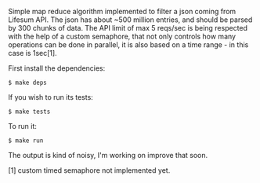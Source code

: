 Simple map reduce algorithm implemented to filter a json coming from Lifesum API.
The json has about ~500 million entries, and should be parsed by 300 chunks of data.
The API limit of max 5 reqs/sec is being respected with the help of a custom semaphore,
that not only controls how many operations can be done in parallel, it is also based
on a time range - in this case is 1sec[1].

First install the dependencies:

    $ make deps

If you wish to run its tests:

    $ make tests

To run it:

    $ make run

The output is kind of noisy, I'm working on improve that soon.


[1] custom timed semaphore not implemented yet.
